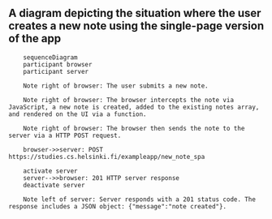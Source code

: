 ## A diagram depicting the situation where the user creates a new note using the single-page version of the app

```mermaid
    sequenceDiagram
    participant browser
    participant server

    Note right of browser: The user submits a new note.

    Note right of browser: The browser intercepts the note via JavaScript, a new note is created, added to the existing notes array, and rendered on the UI via a function.

    Note right of browser: The browser then sends the note to the server via a HTTP POST request.

    browser->>server: POST https://studies.cs.helsinki.fi/exampleapp/new_note_spa

    activate server
    server-->>browser: 201 HTTP server response
    deactivate server

    Note left of server: Server responds with a 201 status code. The response includes a JSON object: {"message":"note created"}.
```
